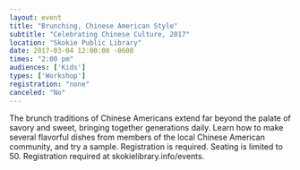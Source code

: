 ```yaml
---
layout: event
title: "Brunching, Chinese American Style"
subtitle: "Celebrating Chinese Culture, 2017"
location: "Skokie Public Library"
date: 2017-03-04 12:00:00 -0600
times: "2:00 pm"
audiences: ['Kids']
types: ['Workshop']
registration: "none"
canceled: "No"
---
```

The brunch traditions of Chinese Americans extend far beyond the palate of savory and sweet, bringing together generations daily. Learn how to make several flavorful dishes from members of the local Chinese American community, and try a sample. Registration is required. Seating is limited to 50. Registration required at skokielibrary.info/events.
